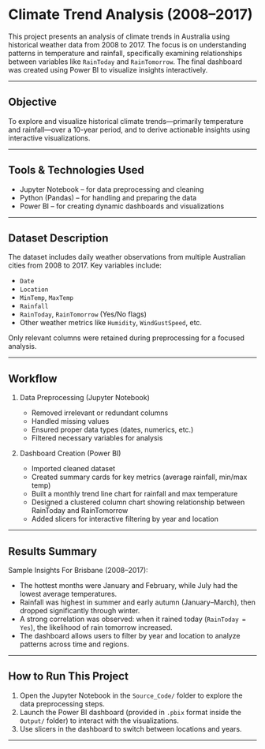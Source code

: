 # Climate Trend Analysis (2008–2017)

This project presents an analysis of climate trends in Australia using historical weather data from 2008 to 2017. The focus is on understanding patterns in temperature and rainfall, specifically examining relationships between variables like `RainToday` and `RainTomorrow`. The final dashboard was created using Power BI to visualize insights interactively.

---

## Objective

To explore and visualize historical climate trends—primarily temperature and rainfall—over a 10-year period, and to derive actionable insights using interactive visualizations.

---

## Tools & Technologies Used

- Jupyter Notebook – for data preprocessing and cleaning
- Python (Pandas) – for handling and preparing the data
- Power BI – for creating dynamic dashboards and visualizations

---

## Dataset Description

The dataset includes daily weather observations from multiple Australian cities from 2008 to 2017. Key variables include:

- `Date`
- `Location`
- `MinTemp`, `MaxTemp`
- `Rainfall`
- `RainToday`, `RainTomorrow` (Yes/No flags)
- Other weather metrics like `Humidity`, `WindGustSpeed`, etc.

Only relevant columns were retained during preprocessing for a focused analysis.

---

## Workflow

1. Data Preprocessing (Jupyter Notebook)
   - Removed irrelevant or redundant columns
   - Handled missing values
   - Ensured proper data types (dates, numerics, etc.)
   - Filtered necessary variables for analysis

2. Dashboard Creation (Power BI)
   - Imported cleaned dataset
   - Created summary cards for key metrics (average rainfall, min/max temp)
   - Built a monthly trend line chart for rainfall and max temperature
   - Designed a clustered column chart showing relationship between RainToday and RainTomorrow
   - Added slicers for interactive filtering by year and location

---

## Results Summary

Sample Insights For Brisbane (2008–2017):
- The hottest months were January and February, while July had the lowest average temperatures.
- Rainfall was highest in summer and early autumn (January–March), then dropped significantly through winter.
- A strong correlation was observed: when it rained today (`RainToday = Yes`), the likelihood of rain tomorrow increased.
- The dashboard allows users to filter by year and location to analyze patterns across time and regions.

---

##  How to Run This Project

1. Open the Jupyter Notebook in the `Source_Code/` folder to explore the data preprocessing steps.
2. Launch the Power BI dashboard (provided in `.pbix` format inside the `Output/` folder) to interact with the visualizations.
3. Use slicers in the dashboard to switch between locations and years.

---

